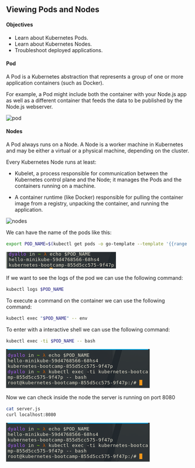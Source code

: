## Viewing Pods and Nodes

#### Objectives

- Learn about Kubernetes Pods.
- Learn about Kubernetes Nodes.
- Troubleshoot deployed applications.

#### Pod

A Pod is a Kubernetes abstraction that represents a group of one or more application containers (such as Docker).

For example, a Pod might include both the container with your Node.js app as well as a different container that feeds the data to be published by the Node.js webserver.

![pod](https://d33wubrfki0l68.cloudfront.net/fe03f68d8ede9815184852ca2a4fd30325e5d15a/98064/docs/tutorials/kubernetes-basics/public/images/module_03_pods.svg)

#### Nodes

A Pod always runs on a Node. A Node is a worker machine in Kubernetes and may be either a virtual or a physical machine, depending on the cluster.

Every Kubernetes Node runs at least:

- Kubelet, a process responsible for communication between the Kubernetes control plane and the Node; it manages the Pods and the containers running on a machine.

- A container runtime (like Docker) responsible for pulling the container image from a registry, unpacking the container, and running the application.

![nodes](https://d33wubrfki0l68.cloudfront.net/5cb72d407cbe2755e581b6de757e0d81760d5b86/a9df9/docs/tutorials/kubernetes-basics/public/images/module_03_nodes.svg)

We can have the name of the pods like this:

```bash
export POD_NAME=$(kubectl get pods -o go-template --template '{{range .items}}{{.metadata.name}}{{"\n"}}{{end}}')
```

![pods_name](../assets/pods_name.png)

If we want to see the logs of the pod we can use the following command:

```bash
kubectl logs $POD_NAME
```

To execute a command on the container we can use the following command:

```bash
kubectl exec "$POD_NAME" -- env
```

To enter with a interactive shell we can use the following command:

```bash
kubectl exec -ti $POD_NAME -- bash
```

![bash](../assets/bash.png)

Now we can check inside the node the server is running on port 8080

```bash
cat server.js
curl localhost:8080
```

![server](../assets/server.png)